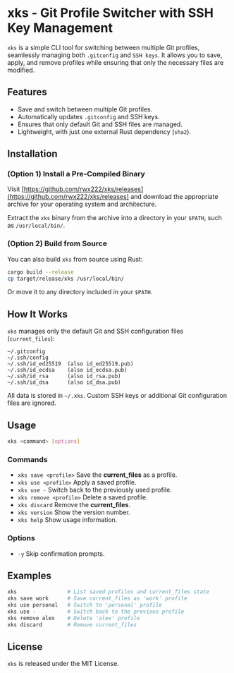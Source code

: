 # xks - Git Profile Switcher with SSH Key Management

`xks` is a simple CLI tool for switching between multiple Git profiles,
seamlessly managing both `.gitconfig` and `SSH keys`. It allows you to save,
apply, and remove profiles while ensuring that only the necessary files are
modified.

## Features
- Save and switch between multiple Git profiles.
- Automatically updates `.gitconfig` and SSH keys.
- Ensures that only default Git and SSH files are managed.
- Lightweight, with just one external Rust dependency (`sha2`).

## Installation

### (Option 1) Install a Pre-Compiled Binary

Visit [https://github.com/rwx222/xks/releases](https://github.com/rwx222/xks/releases)
and download the appropriate archive for your operating system and architecture.

Extract the `xks` binary from the archive into a directory in your `$PATH`,
such as `/usr/local/bin/`.

### (Option 2) Build from Source

You can also build `xks` from source using Rust:

```sh
cargo build --release
cp target/release/xks /usr/local/bin/
```

Or move it to any directory included in your `$PATH`.

## How It Works

`xks` manages only the default Git and SSH configuration files (`current_files`):

```
~/.gitconfig
~/.ssh/config
~/.ssh/id_ed25519  (also id_ed25519.pub)
~/.ssh/id_ecdsa    (also id_ecdsa.pub)
~/.ssh/id_rsa      (also id_rsa.pub)
~/.ssh/id_dsa      (also id_dsa.pub)
```

All data is stored in `~/.xks`. Custom SSH keys or additional Git configuration
files are ignored.

## Usage

```sh
xks <command> [options]
```

### Commands

- `xks save <profile>` Save the **current_files** as a profile.
- `xks use <profile>` Apply a saved profile.
- `xks use -` Switch back to the previously used profile.
- `xks remove <profile>` Delete a saved profile.
- `xks discard` Remove the **current_files**.
- `xks version` Show the version number.
- `xks help` Show usage information.

### Options

- `-y` Skip confirmation prompts.

## Examples

```sh
xks                # List saved profiles and current_files state
xks save work      # Save current_files as 'work' profile
xks use personal   # Switch to 'personal' profile
xks use -          # Switch back to the previous profile
xks remove alex    # Delete 'alex' profile
xks discard        # Remove current_files
```

## License

`xks` is released under the MIT License.
